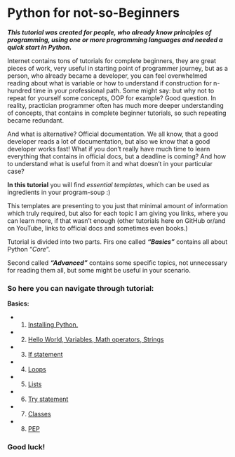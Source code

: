 
# Python for not-so-Beginners
***This tutorial was created for people, who already know principles of programming, using one or more programming languages and needed a quick start in Python.***

Internet contains tons of tutorials for complete beginners, they are great pieces of work, very useful in starting point of programmer journey, but as a person, who already became a developer, you can feel overwhelmed reading about what is variable or how to understand if construction for n-hundred time in your professional path. Some might say: but why not to repeat for yourself some concepts, OOP for example? Good question. In reality, practician programmer often has much more deeper understanding of concepts, that contains in complete beginner tutorials, so such repeating became redundant.

And what is alternative? Official documentation. We all know, that a good developer reads a lot of documentation, but also we know that a good developer works fast! What if you don’t really have much time to learn everything that contains in official docs, but a deadline is coming? And how to understand what is useful from it and what doesn’t in your particular case?

  

**In this tutorial** you will find *essential templates*, which can be used as ingredients in your program-soup :)

  

This templates are presenting to you just that minimal amount of information which truly required, but also for each topic I am giving you links, where you can learn more, if that wasn’t enough (other tutorials here on GitHub or/and on YouTube, links to official docs and sometimes even books.)

Tutorial is divided into two parts. Firs one called ***“Basics”*** contains all about Python “*Core*”.

Second called ***“Advanced”***  contains some specific topics, not unnecessary for reading them all, but some might be useful in your scenario.

  

### So here you can navigate through tutorial:
**Basics:**
  - 1. [Installing Python.](Basics/Installing_python.md)
  - 2. [Hello World, Variables, Math operators, Strings](Basics/HelloWorld.md)
  - 3. [If statement](Basics/IF.md)
  - 4. [Loops](Basics/loops.md)
  - 5. [Lists](Basics/lists.md)
  - 6. [Try statement](Basics/exept.md)
  - 7. [Classes](Basics/classes.md)
  - 8. [PEP](Basics/pep.md)

### Good luck!
